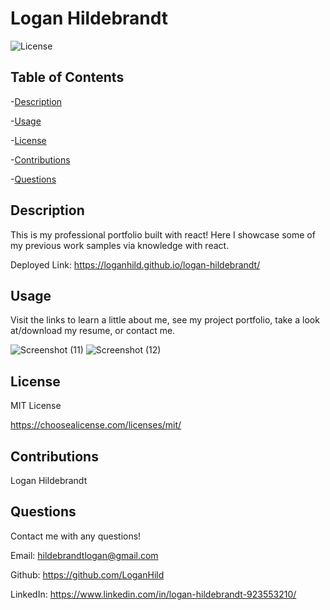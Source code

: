 
  # Logan Hildebrandt

  ![License](https://img.shields.io/badge/license-MITLicense-success?style=plastic&logo=appveyor)

  ## Table of Contents
  -[Description](#description)

  -[Usage](#usage)

  -[License](#license)

  -[Contributions](#contributions)

  -[Questions](#questions)


  ## Description
  This is my professional portfolio built with react! Here I showcase some of my previous work samples via knowledge with react.

  Deployed Link: https://loganhild.github.io/logan-hildebrandt/

  ## Usage
  Visit the links to learn a little about me, see my project portfolio, take a look at/download my resume, or contact me.
  
  ![Screenshot (11)](https://user-images.githubusercontent.com/82903685/142822267-28e8e1b8-31ae-4f00-ae07-499a723c6f04.png)
  ![Screenshot (12)](https://user-images.githubusercontent.com/82903685/142822273-4610fdfe-dfec-4ba4-b6fe-b49485a7855e.png)


  ## License
 
  MIT License

  <https://choosealicense.com/licenses/mit/>

  ## Contributions
  Logan Hildebrandt

  ## Questions
  Contact me with any questions!

  Email: <hildebrandtlogan@gmail.com>

  Github: <https://github.com/LoganHild>
  
  LinkedIn: <https://www.linkedin.com/in/logan-hildebrandt-923553210/>

